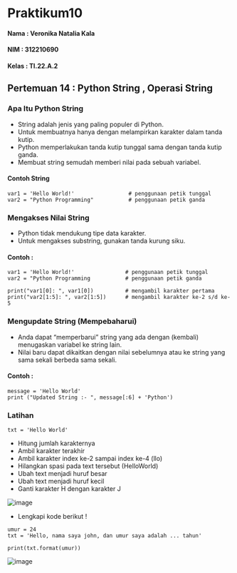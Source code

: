 # Praktikum10
#### Nama : Veronika Natalia Kala
#### NIM : 312210690
#### Kelas : TI.22.A.2
## Pertemuan 14 : Python String , Operasi String 
### Apa Itu Python String 
- String adalah jenis yang paling populer di Python.
- Untuk membuatnya hanya dengan melampirkan karakter dalam tanda kutip.
- Python memperlakukan tanda kutip tunggal sama dengan tanda kutip ganda.
- Membuat string semudah memberi nilai pada sebuah variabel.
#### Contoh String 
```
var1 = 'Hello World!'                 # penggunaan petik tunggal
var2 = "Python Programming"           # penggunaan petik ganda
```
### Mengakses Nilai String 
- Python tidak mendukung tipe data karakter.
- Untuk mengakses substring, gunakan tanda kurung siku.
#### Contoh :
```
var1 = 'Hello World!'                # penggunaan petik tunggal
var2 = "Python Programming           # penggunaan petik ganda

print("var1[0]: ", var1[0])          # mengambil karakter pertama
print("var2[1:5]: ", var2[1:5])      # mengambil karakter ke-2 s/d ke-5
```
### Mengupdate String (Mempebaharui)
- Anda dapat “memperbarui” string yang ada dengan (kembali) menugaskan variabel ke string lain.
- Nilai baru dapat dikaitkan dengan nilai sebelumnya atau ke string yang sama sekali berbeda sama sekali.
#### Contoh :
```
message = 'Hello World'
print ("Updated String :- ", message[:6] + 'Python')
```
### Latihan 
```
txt = 'Hello World'
```
- Hitung jumlah karakternya
- Ambil karakter terakhir
- Ambil karakter index ke-2 sampai index ke-4 (llo)
- Hilangkan spasi pada text tersebut (HelloWorld)
- Ubah text menjadi huruf besar
- Ubah text menjadi huruf kecil
- Ganti karakter H dengan karakter J

![image](https://user-images.githubusercontent.com/115933294/213002046-0e4d6c00-0ace-4cba-a82b-ac47650ff96e.png)


- Lengkapi kode berikut !
```
umur = 24
txt = 'Hello, nama saya john, dan umur saya adalah ... tahun'

print(txt.format(umur))
```
![image](https://user-images.githubusercontent.com/115933294/213002069-16624bf0-932b-43d9-aba2-8d9f76452fde.png)

